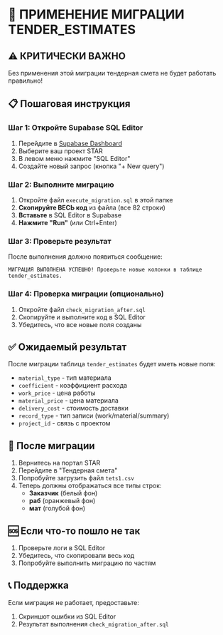 # 🚀 ПРИМЕНЕНИЕ МИГРАЦИИ TENDER_ESTIMATES

## ⚠️ КРИТИЧЕСКИ ВАЖНО
Без применения этой миграции тендерная смета не будет работать правильно!

## 📋 Пошаговая инструкция

### Шаг 1: Откройте Supabase SQL Editor
1. Перейдите в [Supabase Dashboard](https://app.supabase.com)
2. Выберите ваш проект STAR
3. В левом меню нажмите "SQL Editor"
4. Создайте новый запрос (кнопка "+ New query")

### Шаг 2: Выполните миграцию
1. Откройте файл `execute_migration.sql` в этой папке
2. **Скопируйте ВЕСЬ код** из файла (все 82 строки)
3. **Вставьте** в SQL Editor в Supabase
4. **Нажмите "Run"** (или Ctrl+Enter)

### Шаг 3: Проверьте результат
После выполнения должно появиться сообщение:
```
МИГРАЦИЯ ВЫПОЛНЕНА УСПЕШНО! Проверьте новые колонки в таблице tender_estimates.
```

### Шаг 4: Проверка миграции (опционально)
1. Откройте файл `check_migration_after.sql`
2. Скопируйте и выполните код в SQL Editor
3. Убедитесь, что все новые поля созданы

## ✅ Ожидаемый результат

После миграции таблица `tender_estimates` будет иметь новые поля:

- `material_type` - тип материала
- `coefficient` - коэффициент расхода 
- `work_price` - цена работы
- `material_price` - цена материала
- `delivery_cost` - стоимость доставки
- `record_type` - тип записи (work/material/summary)
- `project_id` - связь с проектом

## 🔄 После миграции

1. Вернитесь на портал STAR
2. Перейдите в "Тендерная смета"
3. Попробуйте загрузить файл `tets1.csv`
4. Теперь должны отображаться все типы строк:
   - **Заказчик** (белый фон)
   - **раб** (оранжевый фон) 
   - **мат** (голубой фон)

## 🆘 Если что-то пошло не так

1. Проверьте логи в SQL Editor
2. Убедитесь, что скопировали весь код
3. Попробуйте выполнить миграцию по частям

## 📞 Поддержка

Если миграция не работает, предоставьте:
1. Скриншот ошибки из SQL Editor
2. Результат выполнения `check_migration_after.sql`
